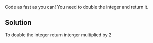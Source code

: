 Code as fast as you can! You need to double the integer and return it.

## Solution
To double the integer return interger multiplied by 2